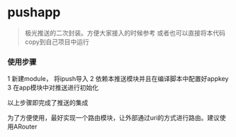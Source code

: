 # pushapp

> 极光推送的二次封装。方便大家接入的时候参考 或者也可以直接将本代码copy到自己项目中运行

### 使用步骤
1 新建module， 将ipush导入
2 依赖本推送模块并且在编译脚本中配置好appkey
3 在app模块中对推送进行初始化

以上步骤即完成了推送的集成

为了方便使用，最好实现一个路由模块，让外部通过uri的方式进行路由。建议使用ARouter

